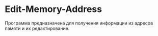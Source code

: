# Edit-Memory-Address
Программа предназначена для получения информации из адресов памяти и их редактирование.
